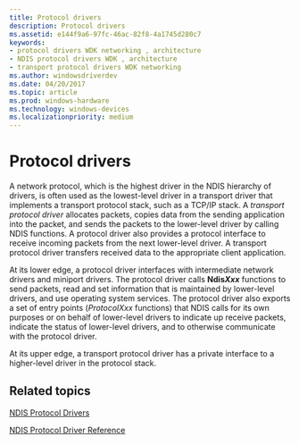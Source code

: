 ```yaml
---
title: Protocol drivers
description: Protocol drivers
ms.assetid: e144f9a6-97fc-46ac-82f8-4a1745d280c7
keywords:
- protocol drivers WDK networking , architecture
- NDIS protocol drivers WDK , architecture
- transport protocol drivers WDK networking
ms.author: windowsdriverdev
ms.date: 04/20/2017
ms.topic: article
ms.prod: windows-hardware
ms.technology: windows-devices
ms.localizationpriority: medium
---
```


# Protocol drivers





A network protocol, which is the highest driver in the NDIS hierarchy of drivers, is often used as the lowest-level driver in a transport driver that implements a transport protocol stack, such as a TCP/IP stack. A *transport protocol driver* allocates packets, copies data from the sending application into the packet, and sends the packets to the lower-level driver by calling NDIS functions. A protocol driver also provides a protocol interface to receive incoming packets from the next lower-level driver. A transport protocol driver transfers received data to the appropriate client application.

At its lower edge, a protocol driver interfaces with intermediate network drivers and miniport drivers. The protocol driver calls **Ndis*Xxx*** functions to send packets, read and set information that is maintained by lower-level drivers, and use operating system services. The protocol driver also exports a set of entry points (*ProtocolXxx* functions) that NDIS calls for its own purposes or on behalf of lower-level drivers to indicate up receive packets, indicate the status of lower-level drivers, and to otherwise communicate with the protocol driver.

At its upper edge, a transport protocol driver has a private interface to a higher-level driver in the protocol stack.

## Related topics


[NDIS Protocol Drivers](ndis-protocol-drivers.md)

[NDIS Protocol Driver Reference](https://msdn.microsoft.com/library/windows/hardware/ff566829)

 

 






